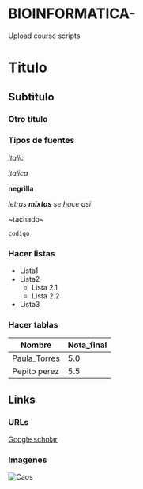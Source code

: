 # BIOINFORMATICA-
Upload course scripts

# Titulo 
## Subtitulo 
### Otro titulo 

### Tipos de fuentes 
*italic*

_italica_

**negrilla**

_letras **mixtas** se hace así_

~tachado~

```codigo```

### Hacer listas 

* Lista1
* Lista2
  * Lista 2.1
  * Lista 2.2
* Lista3

### Hacer tablas  

Nombre | Nota_final
-------|-----------
Paula_Torres | 5.0
Pepito perez | 5.5

## Links 
### URLs

[Google scholar](https://scholar.google.com/citations?user=Oqq-sgcAAAAJ&hl=es)

### Imagenes 

![Caos](https://i.pinimg.com/originals/e0/19/17/e0191785c29396e42bccc19c6c3db098.jpg)
